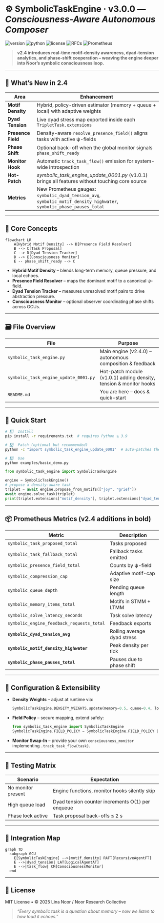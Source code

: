 # ⚙️ SymbolicTaskEngine · v3.0.0 — *Consciousness-Aware Autonomous Composer*

![version](https://img.shields.io/badge/version-2.4.0-blue)
![python](https://img.shields.io/badge/python-%3E%3D3.9-blue)
![license](https://img.shields.io/badge/license-MIT-green)
![RFCs](https://img.shields.io/badge/RFCs-0004%2C0005%2C0006%2C0007-critical)
![Prometheus](https://img.shields.io/badge/Observability-Prometheus%20Enabled-brightgreen)

> **v2.4 introduces real-time motif-density awareness, dyad-tension analytics, and phase-shift cooperation – weaving the engine deeper into Noor’s symbolic consciousness loop.**

---

## 📘 What’s New in 2.4

| Area               | Enhancement                                                                                                           |
| ------------------ | --------------------------------------------------------------------------------------------------------------------- |
| **Motif Density**  | Hybrid, policy-driven estimator (memory + queue + local) with adaptive weights                                        |
| **Dyad Tension**   | Live dyad stress map exported inside each `TripletTask.extensions`                                                    |
| **Presence Field** | Density-aware `resolve_presence_field()` aligns tasks with active ψ-fields                                            |
| **Phase Shift**    | Optional back-off when the global monitor signals `phase_shift_ready`                                                 |
| **Monitor Hook**   | Automatic `track_task_flow()` emission for system-wide introspection                                                  |
| **Hot-Patch**      | *symbolic\_task\_engine\_update\_0001.py* (v1.0.1) brings all features without touching core source                   |
| **Metrics**        | New Prometheus gauges: `symbolic_dyad_tension_avg`, `symbolic_motif_density_highwater`, `symbolic_phase_pauses_total` |

---

## 🧠 Core Concepts

```mermaid
flowchart LR
    A[Hybrid Motif Density] --> B[Presence Field Resolver]
    B --> C[Task Proposal]
    C --> D[Dyad Tension Tracker]
    D --> E[Consciousness Monitor]
    E -- phase_shift_ready --> C
```

* **Hybrid Motif Density** – blends long-term memory, queue pressure, and local echoes.
* **Presence Field Resolver** – maps the dominant motif to a canonical ψ-field.
* **Dyad Tension Tracker** – measures unresolved motif pairs to drive abstraction pressure.
* **Consciousness Monitor** – optional observer coordinating phase shifts across GCUs.

---

## 🗃️ File Overview

| File                                  | Purpose                                                           |
| ------------------------------------- | ----------------------------------------------------------------- |
| `symbolic_task_engine.py`             | Main engine (v2.4.0) – autonomous composition & feedback          |
| `symbolic_task_engine_update_0001.py` | Hot-patch module (v1.0.1) adding density, tension & monitor hooks |
| `README.md`                           | You are here – docs & quick-start                                 |

---

## 🚀 Quick Start

```bash
# 1️⃣  Install
pip install -r requirements.txt  # requires Python ≥ 3.9

# 2️⃣  Patch (optional but recommended)
python -c "import symbolic_task_engine_update_0001"  # auto-patches the engine

# 3️⃣  Use
python examples/basic_demo.py
```

```python
from symbolic_task_engine import SymbolicTaskEngine

engine = SymbolicTaskEngine()
# propose a density-aware task
triplet = await engine.propose_from_motifs(["joy", "grief"])
await engine.solve_task(triplet)
print(triplet.extensions["motif_density"], triplet.extensions["dyad_tension"])
```

---

## 📦 Prometheus Metrics (v2.4 additions in **bold**)

| Metric                                    | Description                 |
| ----------------------------------------- | --------------------------- |
| `symbolic_task_proposed_total`            | Tasks proposed              |
| `symbolic_task_fallback_total`            | Fallback tasks emitted      |
| `symbolic_presence_field_total`           | Counts by ψ-field           |
| `symbolic_compression_cap`                | Adaptive motif-cap size     |
| `symbolic_queue_depth`                    | Pending queue length        |
| `symbolic_memory_items_total`             | Motifs in STMM + LTMM       |
| `symbolic_solve_latency_seconds`          | Task solve latency          |
| `symbolic_engine_feedback_requests_total` | Feedback exports            |
| **`symbolic_dyad_tension_avg`**           | Rolling average dyad stress |
| **`symbolic_motif_density_highwater`**    | Peak density per tick       |
| **`symbolic_phase_pauses_total`**         | Pauses due to phase shift   |

---

## 🔧 Configuration & Extensibility

* **Density Weights** – adjust at runtime via:

  ```python
  SymbolicTaskEngine.DENSITY_WEIGHTS.update(memory=0.5, queue=0.4, local=0.1)
  ```
* **Field Policy** – secure mapping, extend safely:

  ```python
  from symbolic_task_engine import SymbolicTaskEngine
  SymbolicTaskEngine.FIELD_POLICY = SymbolicTaskEngine.FIELD_POLICY | {"hope": "ψ-uplift@Ξ"}
  ```
* **Monitor Swap-In** – provide your own `consciousness_monitor` implementing `.track_task_flow(task)`.

---

## 🧪 Testing Matrix

| Scenario           | Expectation                                      |
| ------------------ | ------------------------------------------------ |
| No monitor present | Engine functions, monitor hooks silently skip    |
| High queue load    | Dyad tension counter increments O(1) per enqueue |
| Phase lock active  | Task proposal back-offs ≤ 2 s                    |

---

## 🔗 Integration Map

```mermaid
graph TD
  subgraph GCU
    E[SymbolicTaskEngine] -->|motif_density| RAFT[RecursiveAgentFT]
    E -->|dyad_tension| LAT[LogicalAgentAT]
    E -->|task_flow| CM[ConsciousnessMonitor]
  end
```

---

## 🪬 License

MIT License • © 2025 Lina Noor / Noor Research Collective

> *“Every symbolic task is a question about memory – now we listen to how loud it echoes.”*
